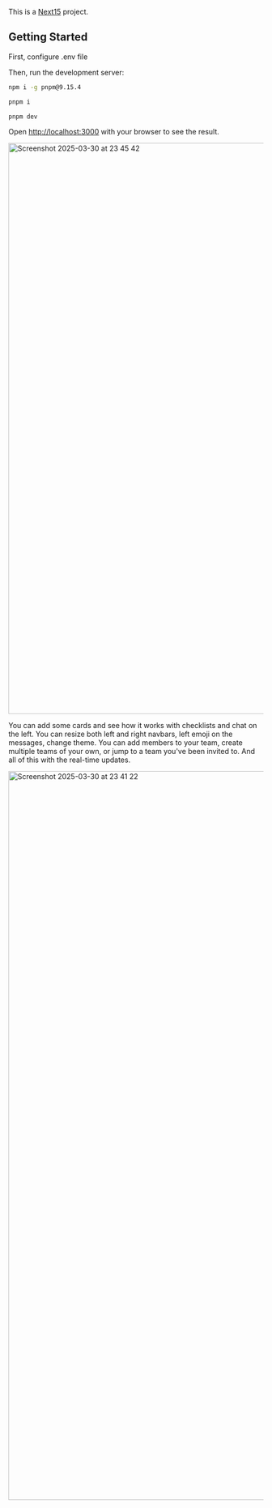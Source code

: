 This is a [Next15](https://beta.nextjs.org/docs/getting-started) project.

## Getting Started

First, configure .env file

Then, run the development server:

```bash
npm i -g pnpm@9.15.4

pnpm i

pnpm dev
```

Open [http://localhost:3000](http://localhost:3000) with your browser to see the result.

<img width="1128" alt="Screenshot 2025-03-30 at 23 45 42" src="https://github.com/user-attachments/assets/c3bc3e17-ea2d-4d2c-8417-d0db9b062b4b" />


You can add some cards and see how it works with checklists and chat on the left. You can resize both left and right navbars, left emoji on the messages, change theme.
You can add members to your team, create multiple teams of your own, or jump to a team you've been invited to.
And all of this with the real-time updates.


<img width="1440" alt="Screenshot 2025-03-30 at 23 41 22" src="https://github.com/user-attachments/assets/543039d9-53c1-40e2-8efb-fa89e9e7bc5f" />

